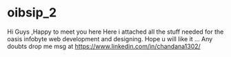 # oibsip_2
Hi Guys ,Happy to meet you here 
Here i attached all the stuff needed for the oasis infobyte web development and designing.
Hope u will like it ...
Any doubts drop me msg at https://www.linkedin.com/in/chandana1302/

